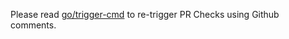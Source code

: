 Please read [go/trigger-cmd](https://harness.atlassian.net/wiki/spaces/BT/pages/21082441647/PR+Checks) to re-trigger PR Checks using Github comments.
